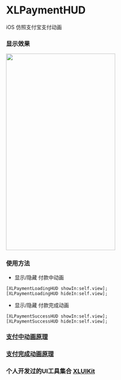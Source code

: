 # XLPaymentHUD
iOS 仿照支付宝支付动画

### 显示效果

<img src="https://github.com/mengxianliang/XLPaymentHUD/blob/master/GIF/1.gif" width=300 height=538 />

### 使用方法

* 显示/隐藏 付款中动画
```objc
[XLPaymentLoadingHUD showIn:self.view];
[XLPaymentLoadingHUD hideIn:self.view];
```
* 显示/隐藏 付款完成动画
```objc
[XLPaymentSuccessHUD showIn:self.view];
[XLPaymentSuccessHUD hideIn:self.view];
```

### [支付中动画原理](http://blog.csdn.net/u013282507/article/details/70208141)

### [支付完成动画原理](http://blog.csdn.net/u013282507/article/details/70211889)

### 个人开发过的UI工具集合 [XLUIKit](https://github.com/mengxianliang/XLUIKit)
